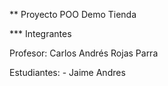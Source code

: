 ** Proyecto POO Demo Tienda

*** Integrantes

Profesor: Carlos Andrés Rojas Parra

Estudiantes:
    - Jaime Andres